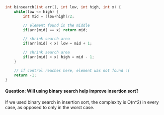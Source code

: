 ```c
int binsearch(int arr[], int low, int high, int x) {
    while(low <= high) {
        int mid = (low+high)/2;

        // element found in the middle
        if(arr[mid] == x) return mid;

        // shrink search area
        if(arr[mid] < x) low = mid + 1;

        // shrink search area
        if(arr[mid] > x) high = mid - 1;
    }

    // if control reaches here, element was not found :(
    return -1;
}
```

#### Question: Will using binary search help improve insertion sort?

If we used binary search in insertion sort, the complexity is O(n^2) in every case, as opposed to only in the worst case.